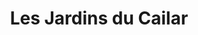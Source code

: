 ---
title: "Les Jardins du Cailar"
url: /la-grande-motte/les-jardins-du-cailar/
shop: Gemüse & Obst
---